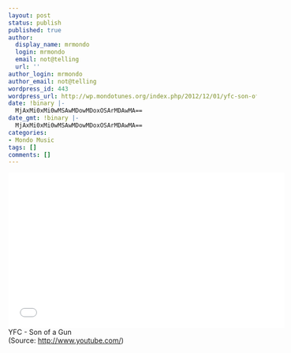 ```yaml
---
layout: post
status: publish
published: true
author:
  display_name: mrmondo
  login: mrmondo
  email: not@telling
  url: ''
author_login: mrmondo
author_email: not@telling
wordpress_id: 443
wordpress_url: http://wp.mondotunes.org/index.php/2012/12/01/yfc-son-of-a-gun/
date: !binary |-
  MjAxMi0xMi0wMSAwMDowMDoxOSArMDAwMA==
date_gmt: !binary |-
  MjAxMi0xMi0wMSAwMDowMDoxOSArMDAwMA==
categories:
- Mondo Music
tags: []
comments: []
---
```

<iframe width="560" height="315" src="//www.youtube.com/embed/iaCCUW0Z6yE" frameborder="0"> </iframe>
YFC - Son of a Gun
<div class="attribution">(<span>Source:</span> <a href="http://www.youtube.com/">http://www.youtube.com/</a>)</div>
